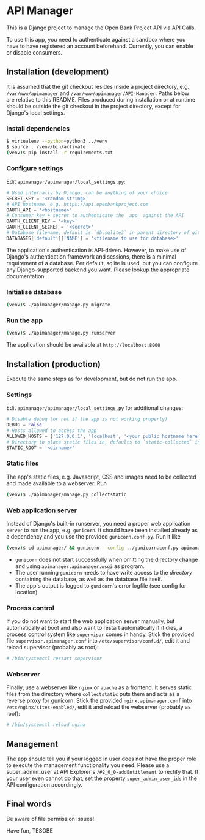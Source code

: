 # API Manager

This is a Django project to manage the Open Bank Project API via API Calls.

To use this app, you need to authenticate against a sandbox where you have to have registered an account beforehand. Currently, you can enable or disable consumers.


## Installation (development)

It is assumed that the git checkout resides inside a project directory, e.g. `/var/www/apimanager` and `/var/www/apimanager/API-Manager`.
Paths below are relative to this README. Files produced during installation or at runtime should be outside the git checkout in the project directory, except for Django's local settings. 

### Install dependencies

```bash
$ virtualenv --python=python3 ../venv
$ source ../venv/bin/activate
(venv)$ pip install -r requirements.txt
```

### Configure settings

Edit `apimanager/apimanager/local_settings.py`:

```python
# Used internally by Django, can be anything of your choice
SECRET_KEY = '<random string>'
# API hostname, e.g. https://api.openbankproject.com
OAUTH_API = '<hostname>'
# Consumer key + secret to authenticate the _app_ against the API
OAUTH_CLIENT_KEY = '<key>'
OAUTH_CLIENT_SECRET = '<secret>'
# Database filename, default is `db.sqlite3` in parent directory of git checkout
DATABASES['default']['NAME'] = '<filename to use for database>'
```

The application's authentication is API-driven. However, to make use of Django's authentication framework and sessions, there is a minimal requirement of a database. Per default, sqlite is used, but you can configure any Django-supported backend you want. Please lookup the appropriate documentation.


### Initialise database

```bash
(venv)$ ./apimanager/manage.py migrate
```

### Run the app

```bash
(venv)$ ./apimanager/manage.py runserver
```

The application should be available at `http://localhost:8000`


## Installation (production)

Execute the same steps as for development, but do not run the app.

### Settings

Edit `apimanager/apimanager/local_settings.py` for additional changes:

```python
# Disable debug (or not if the app is not working properly)
DEBUG = False
# Hosts allowed to access the app
ALLOWED_HOSTS = ['127.0.0.1', 'localhost', '<your public hostname here>']
# Directory to place static files in, defaults to `static-collected` in git checkout's parent directory
STATIC_ROOT = '<dirname>'
```

### Static files

The app's static files, e.g. Javascript, CSS and images need to be collected and made available to a webserver. Run

```bash
(venv)$ ./apimanager/manage.py collectstatic
```

### Web application server

Instead of Django's built-in runserver, you need a proper web application server to run the app, e.g. `gunicorn`. It should have been installed already as a dependency and you use the provided `gunicorn.conf.py`. Run it like

```bash
(venv)$ cd apimanager/ && gunicorn --config ../gunicorn.conf.py apimanager.wsgi 
```

- `gunicorn` does not start successfully when omitting the directory change and using `apimanager.apimanager.wsgi` as program.
- The user running  `gunicorn` needs to have write access to the _directory_ containing the database, as well as the database file itself.
- The app's output is logged to `gunicorn`'s error logfile (see config for location)


### Process control

If you do not want to start the web application server manually, but automatically at boot and also want to restart automatically if it dies, a process control system like `supervisor` comes in handy. Stick the provided file `supervisor.apimanager.conf` into `/etc/supervisor/conf.d/`, edit it and reload supervisor (probably as root):

```bash
# /bin/systemctl restart supervisor
```

### Webserver

Finally, use a webserver like `nginx` or `apache` as a frontend. It serves static files from the directory where `collectstatic` puts them and acts as a reverse proxy for gunicorn. Stick the provided `nginx.apimanager.conf` into `/etc/nginx/sites-enabled/`, edit it and reload the webserver (probably as root):

```bash
# /bin/systemctl reload nginx
```


## Management

The app should tell you if your logged in user does not have the proper role to execute the management functionality you need. Please use a super_admin_user at API Explorer's `/#2_0_0-addEntitlement` to rectify that. If your user even cannot do that, set the property `super_admin_user_ids` in the API configuration accordingly.


## Final words

Be aware of file permission issues!

Have fun,
 TESOBE
